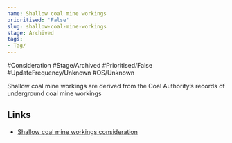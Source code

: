 ```yaml
---
name: Shallow coal mine workings
prioritised: 'False'
slug: shallow-coal-mine-workings
stage: Archived
tags:
- Tag/
---
```


#Consideration #Stage/Archived #Prioritised/False #UpdateFrequency/Unknown #OS/Unknown

Shallow coal mine workings are derived from the Coal Authority’s records of underground coal mine workings

## Links

* [Shallow coal mine workings consideration](https://design.planning.data.gov.uk/planning-consideration/shallow-coal-mine-workings)